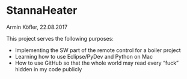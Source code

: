 # StannaHeater

Armin Köfler, 22.08.2017

This project serves the following purposes:

- Implementing the SW part of the remote control for a boiler project
- Learning how to use Eclipse/PyDev and Python on Mac
- How to use GitHub so that the whole world may read every “fuck” hidden in my code publicly